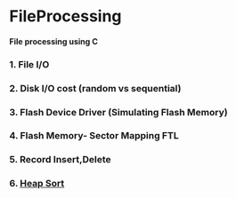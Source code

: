 # FileProcessing
####   File processing using C

### 1. File I/O
### 2. Disk I/O cost (random vs sequential) 
### 3. Flash Device Driver (Simulating Flash Memory)
### 4. Flash Memory- Sector Mapping FTL
### 5. Record Insert,Delete
### 6. [Heap Sort](6/heapsort.c)

